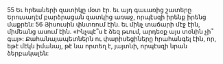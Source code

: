 55 Եւ հրեաների զատիկը մօտ էր. եւ այդ գաւառից շատերը Երուսաղէմ բարձրացան զատկից առաջ, որպէսզի իրենք իրենց մաքրեն: 56 Յիսուսին փնտռում էին. եւ մինչ տաճարի մէջ էին, միմեանց ասում էին. «Ինչպէ՞ս է ձեզ թւում, արդեօք այս տօնին չի՞ գայ»: Քահանայապետներն ու փարիսեցիները հրահանգել էին, որ, եթէ մէկն իմանայ, թէ նա որտեղ է, յայտնի, որպէսզի նրան ձերբակալեն:
